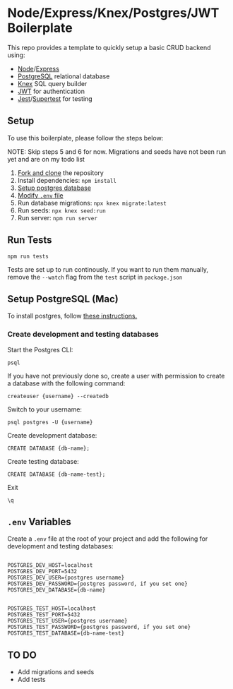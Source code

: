 # Node/Express/Knex/Postgres/JWT Boilerplate

This repo provides a template to quickly setup a basic CRUD backend using:

- [Node](https://www.nodejs.org)/[Express](https://www.expressjs.com)
- [PostgreSQL](https://www.postgresql.org) relational database
- [Knex](https://www.knexjs.org) SQL query builder
- [JWT](https://jwt.io) for authentication
- [Jest](https://jestjs.io)/[Supertest](https://github.com/visionmedia/supertest) for testing

## Setup

To use this boilerplate, please follow the steps below:

NOTE: Skip steps 5 and 6 for now. Migrations and seeds have not been run yet and are on my todo list

1. [Fork and clone](https://guides.github.com/activities/forking/) the repository
2. Install dependencies: `npm install`
3. [Setup postgres database](#postgres)
4. [Modify `.env` file](#env)
5. Run database migrations: `npx knex migrate:latest`
6. Run seeds: `npx knex seed:run`
7. Run server: `npm run server`

## Run Tests

```
npm run tests
```

Tests are set up to run continously. If you want to run them manually, remove the `--watch` flag from the `test` script in `package.json`

## <a id="postgres"></a>Setup PostgreSQL (Mac)

To install postgres, follow [these instructions.](https://www.codementor.io/@engineerapart/getting-started-with-postgresql-on-mac-osx-are8jcopb)

### Create development and testing databases

Start the Postgres CLI:

```
psql
```

If you have not previously done so, create a user with permission to create a database with the following command:

```
createuser {username} --createdb
```

Switch to your username:

```
psql postgres -U {username}
```

Create development database:

```
CREATE DATABASE {db-name};
```

Create testing database:

```
CREATE DATABASE {db-name-test};
```

Exit

```
\q
```

## <a id="env"></a>`.env` Variables

Create a `.env` file at the root of your project and add the following for development and testing databases:

```

POSTGRES_DEV_HOST=localhost
POSTGRES_DEV_PORT=5432
POSTGRES_DEV_USER={postgres username}
POSTGRES_DEV_PASSWORD={postgres password, if you set one}
POSTGRES_DEV_DATABASE={db-name}

```

```

POSTGRES_TEST_HOST=localhost
POSTGRES_TEST_PORT=5432
POSTGRES_TEST_USER={postgres username}
POSTGRES_TEST_PASSWORD={postgres password, if you set one}
POSTGRES_TEST_DATABASE={db-name-test}

```

## TO DO

- Add migrations and seeds
- Add tests
